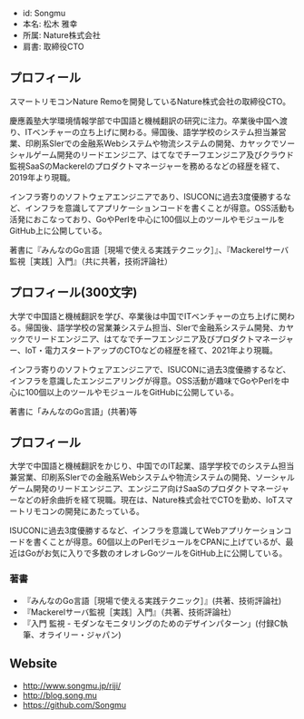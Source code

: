 - id: Songmu
- 本名: 松木 雅幸
- 所属: Nature株式会社
- 肩書: 取締役CTO

## プロフィール

スマートリモコンNature Remoを開発しているNature株式会社の取締役CTO。

慶應義塾大学環境情報学部で中国語と機械翻訳の研究に注力。卒業後中国へ渡り、ITベンチャーの立ち上げに関わる。帰国後、語学学校のシステム担当兼営業、印刷系SIerでの金融系Webシステムや物流システムの開発、カヤックでソーシャルゲーム開発のリードエンジニア、はてなでチーフエンジニア及びクラウド監視SaaSのMackerelのプロダクトマネージャーを務めるなどの経歴を経て、2019年より現職。

インフラ寄りのソフトウェアエンジニアであり、ISUCONに過去3度優勝するなど、インフラを意識してアプリケーションコードを書くことが得意。OSS活動も活発におこなっており、GoやPerlを中心に100個以上のツールやモジュールをGitHub上に公開している。

著書に『みんなのGo言語［現場で使える実践テクニック］』、『Mackerelサーバ監視［実践］入門』（共に共著，技術評論社）

## プロフィール(300文字)

大学で中国語と機械翻訳を学び、卒業後は中国でITベンチャーの立ち上げに関わる。帰国後、語学学校の営業兼システム担当、SIerで金融系システム開発、カヤックでリードエンジニア、はてなでチーフエンジニア及びプロダクトマネージャー、IoT・電力スタートアップのCTOなどの経歴を経て、2021年より現職。

インフラ寄りのソフトウェアエンジニアで、ISUCONに過去3度優勝するなど、インフラを意識したエンジニアリングが得意。OSS活動が趣味でGoやPerlを中心に100個以上のツールやモジュールをGitHubに公開している。

著書に「みんなのGo言語」(共著)等

## プロフィール

大学で中国語と機械翻訳をかじり、中国でのIT起業、語学学校でのシステム担当兼営業、印刷系SIerでの金融系Webシステムや物流システムの開発、ソーシャルゲーム開発のリードエンジニア、エンジニア向けSaaSのプロダクトマネージャーなどの紆余曲折を経て現職。現在は、Nature株式会社でCTOを勤め、IoTスマートリモコンの開発にあたっている。

ISUCONに過去3度優勝するなど、インフラを意識してWebアプリケーションコードを書くことが得意。60個以上のPerlモジュールをCPANに上げているが、最近はGoがお気に入りで多数のオレオレGoツールをGitHub上に公開している。

### 著書

- 『みんなのGo言語［現場で使える実践テクニック］』(共著、技術評論社)
- 『Mackerelサーバ監視［実践］入門』（共著、技術評論社）
- 『入門 監視 - モダンなモニタリングのためのデザインパターン」(付録C執筆、オライリー・ジャパン)

## Website

- http://www.songmu.jp/riji/
- http://blog.song.mu
- https://github.com/Songmu
